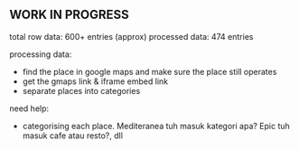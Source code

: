 ## WORK IN PROGRESS

total row data: 600+ entries (approx)
processed data: 474 entries

processing data:
  - find the place in google maps and make sure the place still operates
  - get the gmaps link & iframe embed link
  - separate places into categories

need help:
  - categorising each place. Mediteranea tuh masuk kategori apa? Epic tuh masuk cafe atau resto?, dll